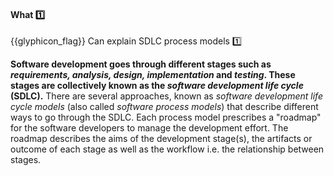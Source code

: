 <div id="title">

#### What :one:

</div>

<span id="prereqs"></span>

<span id="outcomes">{{glyphicon_flag}} Can explain SDLC process models :one:</span>

<div id="body">

**Software development goes through different stages such as _requirements, analysis, design, implementation_ and _testing_.  These stages are collectively known as the _software development life cycle_ (SDLC).** There are several approaches, known as _software development life cycle models_ (also called _software process models_) that describe different ways to go through the SDLC. Each process model prescribes a "roadmap" for the software developers to manage the development effort. The roadmap describes the aims of the development stage(s), the artifacts or outcome of each stage as well as the workflow i.e. the relationship between stages.

</div>

<div id="extras">
</div>